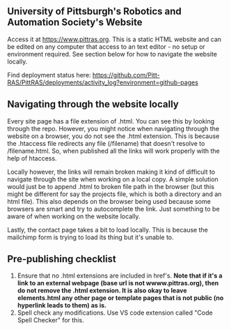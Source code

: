 ## University of Pittsburgh's Robotics and Automation Society's Website
Access it at https://www.pittras.org. This is a static HTML website and can be edited on any computer that access to an text editor - no setup or environment required. See section below for how to navigate the website locally.

Find deployment status here: https://github.com/Pitt-RAS/PittRAS/deployments/activity_log?environment=github-pages

## Navigating through the website locally
Every site page has a file extension of .html. You can see this by looking through the repo. However, you might notice when navigating through the website on a browser, you do not see the .html extension. This is because the .htaccess file redirects any file (/filename) that doesn't resolve to /filename.html. So, when published all the links will work properly with the help of htaccess. 

Locally however, the links will remain broken making it kind of difficult to navigate through the site when working on a local copy. A simple solution would just be to append .html to broken file path in the browser (but this might be different for say the projects file, which is both a directory and an html file). This also depends on the browser being used because some browsers are smart and try to autocomplete the link. Just something to be aware of when working on the website locally. 

Lastly, the contact page takes a bit to load locally. This is because the mailchimp form is trying to load its thing but it's unable to. 

## Pre-publishing checklist
1) Ensure that no .html extensions are included in href's. **Note that if it's a link to an external webpage (base url is not wwww.pittras.org), then do not remove the .html extension. It is also okay to leave elements.html any other page or template pages that is not public (no hyperlink leads to them) as is.**
2) Spell check any modifications. Use VS code extension called "Code Spell Checker" for this.